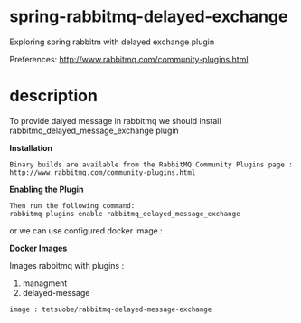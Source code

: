 # spring-rabbitmq-delayed-exchange
Exploring spring rabbitm with delayed exchange plugin

Preferences: http://www.rabbitmq.com/community-plugins.html

# description
To provide dalyed message in rabbitmq we should install rabbitmq_delayed_message_exchange plugin
  
**Installation**

    Binary builds are available from the RabbitMQ Community Plugins page : http://www.rabbitmq.com/community-plugins.html
    
**Enabling the Plugin**
    
    Then run the following command:
    rabbitmq-plugins enable rabbitmq_delayed_message_exchange

or we can use configured docker image :

**Docker Images**
  
  Images rabbitmq with plugins :
  
  1. managment
  2. delayed-message 
  
    image : tetsuobe/rabbitmq-delayed-message-exchange
    

